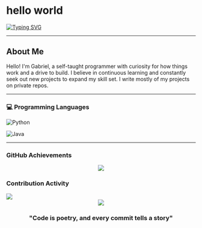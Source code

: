 # hello world

[![Typing SVG](https://readme-typing-svg.herokuapp.com?font=Fira+Code&pause=1000&color=003fef&width=435&lines=Self-Taught;Always+Learning+New+Things;Passionate+About+Code)](https://git.io/typing-svg)

---

## About Me

Hello! I'm Gabriel, a self-taught programmer with curiosity for how things work and a drive to build. I believe in continuous learning and constantly seek out new projects to expand my skill set. I write mostly of my projects on private repos.

---



### 💻 Programming Languages


![Python](https://img.shields.io/badge/Python-3776AB?style=for-the-badge&logo=python&logoColor=white)

![Java](https://img.shields.io/badge/Java-ED8B00?style=for-the-badge&logo=openjdk&logoColor=white)
<!-- TODO: Add/remove languages based on your actual skills. Examples: -->
<!-- ![TypeScript](https://img.shields.io/badge/TypeScript-007ACC?style=for-the-badge&logo=typescript&logoColor=white) -->
<!-- ![Go](https://img.shields.io/badge/Go-00ADD8?style=for-the-badge&logo=go&logoColor=white) -->

---


###  GitHub Achievements
<p align="center">
  <img src="https://github-profile-trophy.vercel.app/?username=gabrielpredut&theme=tokyonight&no-frame=false&no-bg=false&margin-w=4&row=2&column=3"/>
</p>

### Contribution Activity
<img src="https://github-readme-activity-graph.vercel.app/graph?username=gabrielpredut&theme=tokyo-night&bg_color=1a1b27&color=70a5fd&line=bf91f3&point=38bdae&area=true&hide_border=true"/>



</div>


<div align="center">
  <img src="https://komarev.com/ghpvc/?username=gabrielpredut&color=blueviolet&style=for-the-badge&label=Profile+Views"/>

  ###  "Code is poetry, and every commit tells a story"



